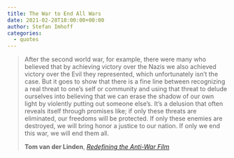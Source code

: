 ```yaml
---
title: The War to End All Wars
date: 2021-02-28T18:00:00+00:00
author: Stefan Imhoff
categories:
  - quotes
---
```


> After the second world war, for example, there were many who believed that by achieving victory over the Nazis we also achieved victory over the Evil they represented, which unfortunately isn’t the case. But it goes to show that there is a fine line between recognizing a real threat to one’s self or community and using that threat to delude ourselves into believing that we can erase the shadow of our own light by violently putting out someone else’s. It’s a delusion that often reveals itself through promises like; if only these threats are eliminated, our freedoms will be protected. If only these enemies are destroyed, we will bring honor a justice to our nation. If only we end this war, we will end them all.
>
> **Tom van der Linden**, _[Redefining the Anti-War Film](https://youtu.be/yf0G2MPBEYM)_
